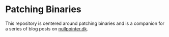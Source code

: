 # Patching Binaries
This repository is centered around patching binaries and is a companion for a series of blog posts on [nullpointer.dk](http://www.nullpointer.dk).
